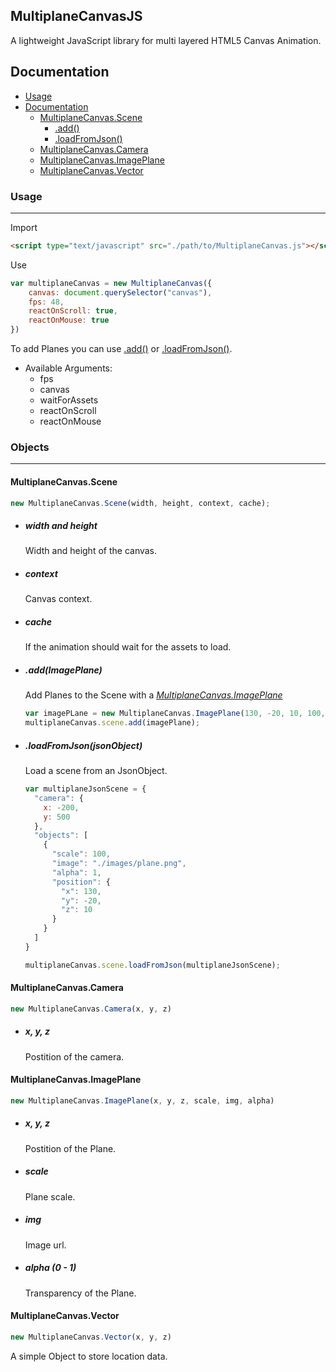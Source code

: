 ## MultiplaneCanvasJS

A lightweight JavaScript library for multi layered HTML5 Canvas Animation.

## Documentation

- [Usage](#usage)
- [Documentation](#documentation)
	- [MultiplaneCanvas.Scene](#multiplanecanvasscene)
    	- [.add()](#addimageplane)
    	- [.loadFromJson()](#loadfromjsonjsonobject)
	- [MultiplaneCanvas.Camera](#multiplanecanvascamera)
	- [MultiplaneCanvas.ImagePlane](#multiplanecanvasimageplane)
	- [MultiplaneCanvas.Vector](#multiplanecanvasvector)

### Usage
___

Import
```html
<script type="text/javascript" src="./path/to/MultiplaneCanvas.js"></script>
```

Use
```javascript
var multiplaneCanvas = new MultiplaneCanvas({
	canvas: document.querySelector("canvas"),
	fps: 48,
	reactOnScroll: true,
	reactOnMouse: true
})
```

To add Planes you can use [.add()](#addimageplane) or [.loadFromJson()](#loadfromjsonjsonobject).

* Available Arguments:
    * fps
    * canvas
    * waitForAssets
    * reactOnScroll
    * reactOnMouse

### Objects
___

#### MultiplaneCanvas.Scene

```javascript
new MultiplaneCanvas.Scene(width, height, context, cache);
```

- ##### *width and height*
	Width and height of the canvas.


- ##### *context*
	Canvas context.
    
    
- ##### *cache*
	If the animation should wait for the assets to load.

- ##### .add(ImagePlane)
  Add Planes to the Scene with a *[MultiplaneCanvas.ImagePlane](#MultiplaneCanvas.ImagePlane)*

  ```javascript
  var imagePLane = new MultiplaneCanvas.ImagePlane(130, -20, 10, 100, "./images/plane.png", 1);
  multiplaneCanvas.scene.add(imagePlane);
  ```
  
- ##### .loadFromJson(jsonObject)
  Load a scene from an JsonObject.

  ```javascript
  var multiplaneJsonScene = {
    "camera": {
      x: -200,
      y: 500
    },
    "objects": [
      {
        "scale": 100,
        "image": "./images/plane.png",
        "alpha": 1,
        "position": {
          "x": 130,
          "y": -20,
          "z": 10
        }
      }
    ]
  }
  
  multiplaneCanvas.scene.loadFromJson(multiplaneJsonScene);
  ```
    
#### MultiplaneCanvas.Camera

  ```javascript
  new MultiplaneCanvas.Camera(x, y, z)
  ```

  - ##### *x, y, z*
  	Postition of the camera.
    
#### MultiplaneCanvas.ImagePlane

  ```javascript
  new MultiplaneCanvas.ImagePlane(x, y, z, scale, img, alpha)
  ```

  - ##### *x, y, z*
  	Postition of the Plane.

  - ##### *scale*
  	Plane scale.

  - ##### *img*
  	Image url.

  - ##### *alpha (0 - 1)*
  	Transparency of the Plane.
    
#### MultiplaneCanvas.Vector

```javascript
new MultiplaneCanvas.Vector(x, y, z)
```

A simple Object to store location data.